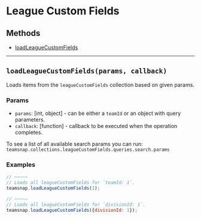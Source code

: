 # League Custom Fields

## Methods

- [loadLeagueCustomFields](#loadLeagueCustomFields)


---
<a id="loadLeagueCustomFields"></a>
## `loadLeagueCustomFields(params, callback)`
Loads items from the `leagueCustomFields` collection based on given params.

### Params
* `params`: [int, object] - can be either a `teamId` or an object with query parameters.
* `callback`: [function] - callback to be executed when the operation completes.

To see a list of all available search params you can run:
`teamsnap.collections.leagueCustomFields.queries.search.params`

### Examples
```javascript
// ~~~~~
// Loads all leagueCustomFields for `teamId: 1`.
teamsnap.loadLeagueCustomFields(1);

// ~~~~~
// Loads all leagueCustomFields for `divisionId: 1`.
teamsnap.loadLeagueCustomFields({divisionId: 1});
```
